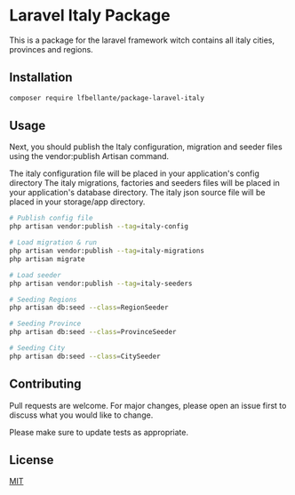 # Laravel Italy Package

This is a package for the laravel framework witch contains all italy cities, provinces and regions.

## Installation
```bash
composer require lfbellante/package-laravel-italy
```

## Usage
Next, you should publish the Italy configuration, migration and seeder files using the vendor:publish Artisan command.

The italy configuration file will be placed in your application's config directory
The italy migrations, factories and seeders files will be placed in your application's database directory.
The italy json source file will be placed in your storage/app directory. 

```bash
# Publish config file
php artisan vendor:publish --tag=italy-config

# Load migration & run
php artisan vendor:publish --tag=italy-migrations
php artisan migrate

# Load seeder
php artisan vendor:publish --tag=italy-seeders

# Seeding Regions
php artisan db:seed --class=RegionSeeder

# Seeding Province
php artisan db:seed --class=ProvinceSeeder

# Seeding City
php artisan db:seed --class=CitySeeder

```

## Contributing
Pull requests are welcome. For major changes, please open an issue first to discuss what you would like to change.

Please make sure to update tests as appropriate.

## License
[MIT](https://choosealicense.com/licenses/mit/)